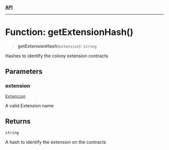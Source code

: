 [**API**](../README.md)

***

# Function: getExtensionHash()

> **getExtensionHash**(`extension`): `string`

Hashes to identify the colony extension contracts

## Parameters

### extension

[`Extension`](../enumerations/Extension.md)

A valid Extension name

## Returns

`string`

A hash to identify the extension on the contracts
